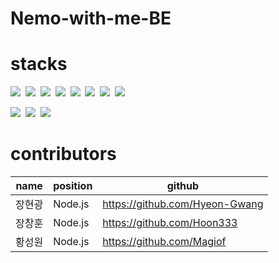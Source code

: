 # Nemo-with-me-BE

# stacks
<img src="https://img.shields.io/badge/Node.js-339933?style=for-the-badge&logo=Node.js&logoColor=white">&nbsp;
<img src="https://img.shields.io/badge/Socket.io-010101?style=for-the-badge&logo=Socket.io&logoColor=white">&nbsp;
<img src="https://img.shields.io/badge/Express-009688?style=for-the-badge&logo=Express&logoColor=white">&nbsp;
<img src="https://img.shields.io/badge/MySQL-4479a1?style=for-the-badge&logo=MySQL&logoColor=white">&nbsp;
<img src="https://img.shields.io/badge/Sequelize-52b0e7?style=for-the-badge&logo=Sequelize&logoColor=white">&nbsp;
<img src="https://img.shields.io/badge/MongoDB-47A248?style=for-the-badge&logo=MongoDB&logoColor=white">&nbsp;
<img src="https://img.shields.io/badge/Passport-34E27A?style=for-the-badge&logo=Passport&logoColor=white">&nbsp;
<img src="https://img.shields.io/badge/Json Web Token-8a8a8a?style=for-the-badge&logo=JSON Web Tokens&logoColor=white">&nbsp;

<img src="https://img.shields.io/badge/Travis CI-3EAAAF?style=for-the-badge&logo=Travis CI&logoColor=white">&nbsp;
<img src="https://img.shields.io/badge/Docker-2496ED?style=for-the-badge&logo=Docker&logoColor=white">&nbsp;
<img src="https://img.shields.io/badge/Amazon AWS-232F3E?style=for-the-badge&logo=Amazon AWS&logoColor=white">&nbsp;

# contributors
|name|position|github|
|------|---|---|
|장현광|Node.js|https://github.com/Hyeon-Gwang|
|장창훈|Node.js|https://github.com/Hoon333|
|황성원|Node.js|https://github.com/Magiof|
